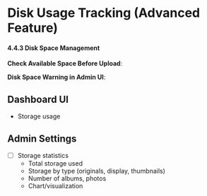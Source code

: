 # Disk Usage Tracking (Advanced Feature)

#### 4.4.3 Disk Space Management

**Check Available Space Before Upload**:

**Disk Space Warning in Admin UI**:

## Dashboard UI

- Storage usage

## Admin Settings

- [ ] Storage statistics
  - Total storage used
  - Storage by type (originals, display, thumbnails)
  - Number of albums, photos
  - Chart/visualization

